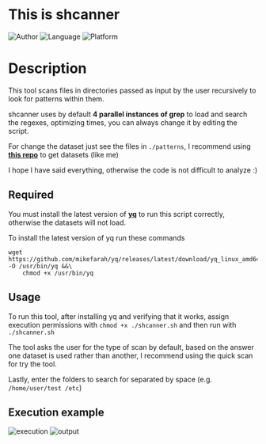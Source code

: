 # This is shcanner
![Author](https://img.shields.io/badge/author-@shxve-orange?style=flat)
![Language](https://img.shields.io/badge/language-bash-red?style=flat)
![Platform](https://img.shields.io/badge/OS%20platform%20supported-Linux-yellow?style=flat)

# Description

This tool scans files in directories passed as input by the user recursively to look for patterns within them.

shcanner uses by default **4 parallel instances of grep** to load and search the regexes, optimizing times, you can always change it by editing the script.

For change the dataset just see the files in `./patterns`, I recommend using [**this repo**](https://github.com/mazen160/secrets-patterns-db) to get datasets (like me)

I hope I have said everything, otherwise the code is not difficult to analyze :)

## Required
You must install the latest version of [**yq**](https://github.com/mikefarah/yq) to run this script correctly, otherwise the datasets will not load.

To install the latest version of yq run these commands

    wget https://github.com/mikefarah/yq/releases/latest/download/yq_linux_amd64 -O /usr/bin/yq &&\
        chmod +x /usr/bin/yq

## Usage

To run this tool, after installing yq and verifying that it works, assign execution permissions with `chmod +x ./shcanner.sh` and then run with `./shcanner.sh`

The tool asks the user for the type of scan by default, based on the answer one dataset is used rather than another, I recommend using the quick scan for try the tool.

Lastly, enter the folders to search for separated by space (e.g. `/home/user/test /etc`)

## Execution example
![execution](https://i.ibb.co/xhCwLXL/Schermata-del-2024-04-24-20-23-26.png)
![output](https://i.ibb.co/xXP6jSc/Schermata-del-2024-04-24-20-24-03.png)
